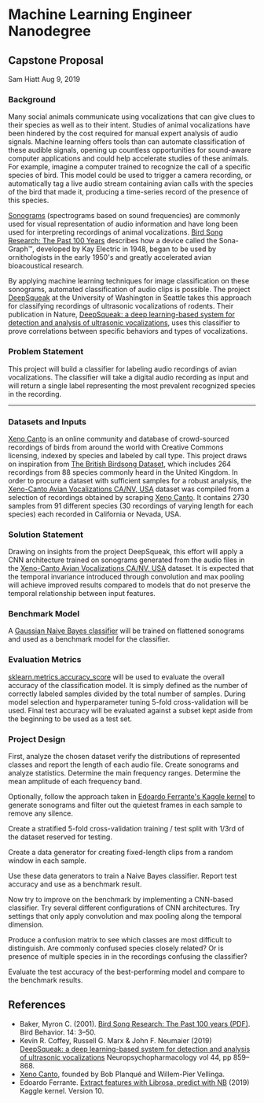 # Machine Learning Engineer Nanodegree
## Capstone Proposal
Sam Hiatt
Aug 9, 2019

### Background

Many social animals communicate using vocalizations that can give clues to their species as well as to their intent. Studies of animal vocalizations have been hindered by the cost required for manual expert analysis of audio signals. Machine learning offers tools than can automate classification of these audible signals, opening up countless opportunities for sound-aware computer applications and could help accelerate studies of these animals. For example, imagine a computer trained to recognize the call of a specific species of bird. This model could be used to trigger a camera recording, or automatically tag a live audio stream containing avian calls with the species of the bird that made it, producing a time-series record of the presence of this species.

[Sonograms](https://en.wikipedia.org/wiki/Spectrogram) (spectrograms based on sound frequencies) are commonly used for visual representation of audio information and have long been used for interpreting recordings of animal vocalizations. [Bird Song Research: The Past 100 Years](https://courses.washington.edu/ccab/Baker%20-%20100%20yrs%20of%20birdsong%20research%20-%20BB%202001.pdf) describes how a device called the Sona-Graph™, developed by Kay Electric in 1948, began to be used by ornithologists in the early 1950's and greatly accelerated avian bioacoustical research.

By applying machine learning techniques for image classification on these sonograms, automated classification of audio clips is possible. The project [DeepSqueak](https://github.com/DrCoffey/DeepSqueak) at the University of Washington in Seattle takes this approach for classifying recordings of ultrasonic vocalizations of rodents. Their publication in Nature, [DeepSqueak: a deep learning-based system for detection and analysis of ultrasonic vocalizations](https://www.nature.com/articles/s41386-018-0303-6), uses this classifier to prove correlations between specific behaviors and types of vocalizations.


### Problem Statement

This project will build a classifier for labeling audio recordings of avian vocalizations. The classifier will take a digital audio recording as input and will return a single label representing the most prevalent recognized species in the recording.


*********************

### Datasets and Inputs

[Xeno Canto](https://www.xeno-canto.org) is an online community and database of crowd-sourced recordings of birds from around the world with Creative Commons licensing, indexed by species and labeled by call type. This project draws on inspiration from [The British Birdsong Dataset](https://www.kaggle.com/rtatman/british-birdsong-dataset), which includes 264 recordings from 88 species commonly heard in the United Kingdom. In order to procure a dataset with sufficient samples for a robust analysis, the [Xeno-Canto Avian Vocalizations CA/NV, USA](https://www.kaggle.com/samhiatt/xenocanto-avian-vocalizations-canv-usa) dataset was compiled from a selection of recordings obtained by scraping [Xeno Canto](https://www.xeno-canto.org/explore?query=box%3A31.765%2C-125.154%2C42%2C-113.86). It contains 2730 samples from 91 different species (30 recordings of varying length for each species) each recorded in California or Nevada, USA.


### Solution Statement

Drawing on insights from the project DeepSqueak, this effort will apply a CNN architecture trained on sonograms generated from the audio files in the [Xeno-Canto Avian Vocalizations CA/NV, USA](https://www.kaggle.com/samhiatt/xenocanto-avian-vocalizations-canv-usa) dataset. It is expected that the temporal invariance introduced through convolution and max pooling will achieve improved results compared to models that do not preserve the temporal relationship between input features.


### Benchmark Model

A [Gaussian Naive Bayes classifier](https://scikit-learn.org/stable/modules/generated/sklearn.naive_bayes.GaussianNB.html) will be trained on flattened sonograms and used as a benchmark model for the classifier.


### Evaluation Metrics

[sklearn.metrics.accuracy_score](https://scikit-learn.org/stable/modules/generated/sklearn.metrics.accuracy_score.html) will be used to evaluate the overall accuracy of the classification model. It is simply defined as the number of correctly labeled samples divided by the total number of samples. During model selection and hyperparameter tuning 5-fold cross-validation will be used. Final test accuracy will be evaluated against a subset kept aside from the beginning to be used as a test set.


### Project Design

First, analyze the chosen dataset verify the distributions of represented classes and report the length of each audio file. Create sonograms and analyze statistics. Determine the main frequency ranges. Determine the mean amplitude of each frequency band.

Optionally, follow the approach taken in [Edoardo Ferrante's Kaggle kernel](https://www.kaggle.com/fleanend/extract-features-with-librosa-predict-with-nb?scriptVersionId=12333965) to generate sonograms and filter out the quietest frames in each sample to remove any silence.

Create a stratified 5-fold cross-validation training / test split with 1/3rd of the dataset reserved for testing.

Create a data generator for creating fixed-length clips from a random window in each sample.

Use these data generators to train a Naive Bayes classifier. Report test accuracy and use as a benchmark result.

Now try to improve on the benchmark by implementing a CNN-based classifier. Try several different configurations of CNN architectures. Try settings that only apply convolution and max pooling along the temporal dimension.

Produce a confusion matrix to see which classes are most difficult to distinguish. Are commonly confused species closely related? Or is presence of multiple species in in the recordings confusing the classifier?

Evaluate the test accuracy of the best-performing model and compare to the benchmark results.


## References
* Baker, Myron C. (2001). [Bird Song Research: The Past 100 years (PDF)](https://courses.washington.edu/ccab/Baker%20-%20100%20yrs%20of%20birdsong%20research%20-%20BB%202001.pdf). Bird Behavior. 14: 3–50.
* Kevin R. Coffey, Russell G. Marx & John F. Neumaier (2019) [DeepSqueak: a deep learning-based system for detection and analysis of ultrasonic vocalizations](https://doi.org/10.1038/s41598-017-05982-x) Neuropsychopharmacology vol 44, pp 859–868.
* [Xeno Canto](https://www.xeno-canto.org), founded by Bob Planqué and Willem-Pier Vellinga.
* Edoardo Ferrante. [Extract features with Librosa, predict with NB](https://www.kaggle.com/fleanend/extract-features-with-librosa-predict-with-nb?scriptVersionId=12333965) (2019) Kaggle kernel. Version 10.
